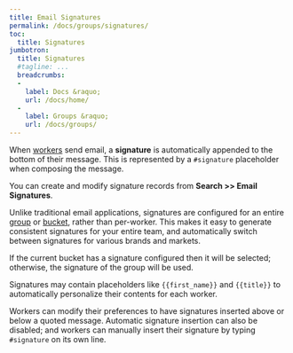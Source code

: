 ```yaml
---
title: Email Signatures
permalink: /docs/groups/signatures/
toc:
  title: Signatures
jumbotron:
  title: Signatures
  #tagline: ...
  breadcrumbs:
  -
    label: Docs &raquo;
    url: /docs/home/
  -
    label: Groups &raquo;
    url: /docs/groups/
---
```


When [workers](/docs/workers/) send email, a **signature** is automatically appended to the bottom of their message. This is represented by a `#signature` placeholder when composing the message.

You can create and modify signature records from **Search >> Email Signatures**.

Unlike traditional email applications, signatures are configured for an entire [group](/docs/groups/) or [bucket](/docs/buckets/), rather than per-worker. This makes it easy to generate consistent signatures for your entire team, and automatically switch between signatures for various brands and markets.

If the current bucket has a signature configured then it will be selected; otherwise, the signature of the group will be used.

Signatures may contain placeholders like `{{first_name}}` and `{{title}}` to automatically personalize their contents for each worker.

Workers can modify their preferences to have signatures inserted above or below a quoted message. Automatic signature insertion can also be disabled; and workers can manually insert their signature by typing `#signature` on its own line.
